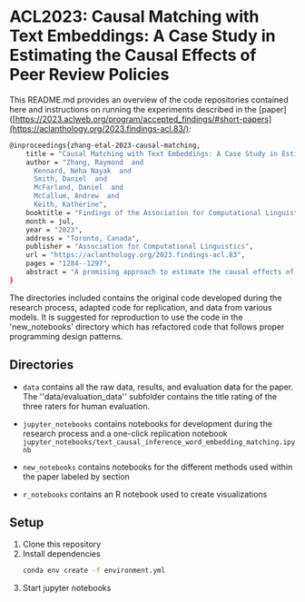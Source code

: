 # ACL2023: Causal Matching with Text Embeddings: A Case Study in Estimating the Causal Effects of Peer Review Policies
This README.md provides an overview of the code repositories contained here 
and instructions on running the experiments described in the [paper]([https://2023.aclweb.org/program/accepted_findings/#short-papers](https://aclanthology.org/2023.findings-acl.83/):  
```bash
@inproceedings{zhang-etal-2023-causal-matching,
    title = "Causal Matching with Text Embeddings: A Case Study in Estimating the Causal Effects of Peer Review Policies",
    author = "Zhang, Raymond  and
      Kennard, Neha Nayak  and
      Smith, Daniel  and
      McFarland, Daniel  and
      McCallum, Andrew  and
      Keith, Katherine",
    booktitle = "Findings of the Association for Computational Linguistics: ACL 2023",
    month = jul,
    year = "2023",
    address = "Toronto, Canada",
    publisher = "Association for Computational Linguistics",
    url = "https://aclanthology.org/2023.findings-acl.83",
    pages = "1284--1297",
    abstract = "A promising approach to estimate the causal effects of peer review policies is to analyze data from publication venues that shift policies from single-blind to double-blind from one year to the next. However, in these settings the content of the manuscript is a confounding variable{---}each year has a different distribution of scientific content which may naturally affect the distribution of reviewer scores. To address this textual confounding, we extend variable ratio nearest neighbor matching to incorporate text embeddings. We compare this matching method to a widely-used causal method of stratified propensity score matching and a baseline of randomly selected matches. For our case study of the ICLR conference shifting from single- to double-blind review from 2017 to 2018, we find human judges prefer manuscript matches from our method in 70{\%} of cases. While the unadjusted estimate of the average causal effect of reviewers{'} scores is -0.25, our method shifts the estimate to -0.17, a slightly smaller difference between the outcomes of single- and double-blind policies. We hope this case study enables exploration of additional text-based causal estimation methods and domains in the future.",
}

```
The directories included contains the original code developed during the research process, adapted code for replication, and data from various models. It is suggested for reproduction to use the code in the 'new_notebooks' directory which has refactored code that follows proper programming design patterns.

## Directories

- ``data`` contains all the raw data, results, and evaluation data for the paper. The ''data/evaluation_data'' subfolder contains the title rating of the three raters for human evaluation.

- ``jupyter_notebooks`` contains notebooks for development during the research process and a one-click replication notebook ``jupyter_notebooks/text_causal_inference_word_embedding_matching.ipynb``

- ``new_notebooks`` contains notebooks for the different methods used within the paper labeled by section

- ``r_notebooks`` contains an R notebook used to create visualizations

## Setup

1. Clone this repository
2. Install dependencies
   ```bash
   conda env create -f environment.yml
   ```
3. Start jupyter notebooks
